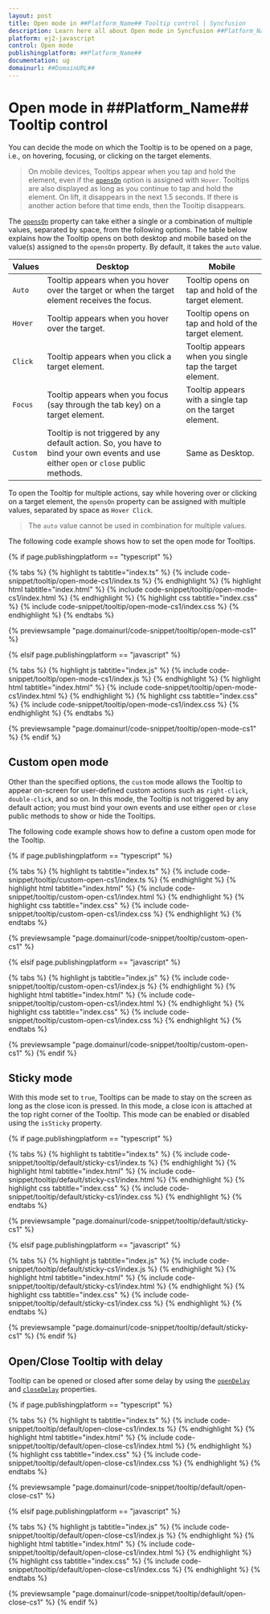 ```yaml
---
layout: post
title: Open mode in ##Platform_Name## Tooltip control | Syncfusion
description: Learn here all about Open mode in Syncfusion ##Platform_Name## Tooltip control of Syncfusion Essential JS 2 and more.
platform: ej2-javascript
control: Open mode
publishingplatform: ##Platform_Name##
documentation: ug
domainurl: ##DomainURL##
---
```


# Open mode in ##Platform_Name## Tooltip control

You can decide the mode on which the Tooltip is to be opened on a page, i.e., on hovering, focusing, or clicking on the target elements.

> On mobile devices, Tooltips appear when you tap and hold the element, even if the [`opensOn`](../api/tooltip#openson) option is assigned with `Hover`. Tooltips are also displayed as long as you continue to tap and hold the element. On lift, it disappears in the next 1.5 seconds. If there is another action before that time ends, then the Tooltip disappears.

The [`opensOn`](../api/tooltip#openson) property can take either a single or a combination of multiple values, separated by space, from the following options. The table below explains how the Tooltip opens on both desktop and mobile based on the value(s) assigned to the `opensOn` property. By default, it takes the `auto` value.

| Values | Desktop | Mobile |
| ------------- | ------------- | ------------- |
| `Auto` | Tooltip appears when you hover over the target or when the target element receives the focus. | Tooltip opens on tap and hold of the target element. |
| `Hover` | Tooltip appears when you hover over the target. | Tooltip opens on tap and hold of the target element. |
| `Click` | Tooltip appears when you click a target element. | Tooltip appears when you single tap the target element. |
| `Focus` | Tooltip appears when you focus (say through the tab key) on a target element. | Tooltip appears with a single tap on the target element. |
| `Custom` | Tooltip is not triggered by any default action. So, you have to bind your own events and use either `open` or `close` public methods. | Same as Desktop. |

To open the Tooltip for multiple actions, say while hovering over or clicking on a target element, the `opensOn` property can be assigned with multiple values, separated by space as `Hover Click`.

> The `auto` value cannot be used in combination for multiple values.

The following code example shows how to set the open mode for Tooltips.

{% if page.publishingplatform == "typescript" %}

 {% tabs %}
{% highlight ts tabtitle="index.ts" %}
{% include code-snippet/tooltip/open-mode-cs1/index.ts %}
{% endhighlight %}
{% highlight html tabtitle="index.html" %}
{% include code-snippet/tooltip/open-mode-cs1/index.html %}
{% endhighlight %}
{% highlight css tabtitle="index.css" %}
{% include code-snippet/tooltip/open-mode-cs1/index.css %}
{% endhighlight %}
{% endtabs %}

{% previewsample "page.domainurl/code-snippet/tooltip/open-mode-cs1" %}

{% elsif page.publishingplatform == "javascript" %}

{% tabs %}
{% highlight js tabtitle="index.js" %}
{% include code-snippet/tooltip/open-mode-cs1/index.js %}
{% endhighlight %}
{% highlight html tabtitle="index.html" %}
{% include code-snippet/tooltip/open-mode-cs1/index.html %}
{% endhighlight %}
{% highlight css tabtitle="index.css" %}
{% include code-snippet/tooltip/open-mode-cs1/index.css %}
{% endhighlight %}
{% endtabs %}
        
{% previewsample "page.domainurl/code-snippet/tooltip/open-mode-cs1" %}
{% endif %}

## Custom open mode

Other than the specified options, the `custom` mode allows the Tooltip to appear on-screen for user-defined custom actions such as `right-click`, `double-click`, and so on. In this mode, the Tooltip is not triggered by any default action; you must bind your own events and use either `open` or `close` public methods to show or hide the Tooltips.

The following code example shows how to define a custom open mode for the Tooltip.

{% if page.publishingplatform == "typescript" %}

 {% tabs %}
{% highlight ts tabtitle="index.ts" %}
{% include code-snippet/tooltip/custom-open-cs1/index.ts %}
{% endhighlight %}
{% highlight html tabtitle="index.html" %}
{% include code-snippet/tooltip/custom-open-cs1/index.html %}
{% endhighlight %}
{% highlight css tabtitle="index.css" %}
{% include code-snippet/tooltip/custom-open-cs1/index.css %}
{% endhighlight %}
{% endtabs %}

{% previewsample "page.domainurl/code-snippet/tooltip/custom-open-cs1" %}

{% elsif page.publishingplatform == "javascript" %}

{% tabs %}
{% highlight js tabtitle="index.js" %}
{% include code-snippet/tooltip/custom-open-cs1/index.js %}
{% endhighlight %}
{% highlight html tabtitle="index.html" %}
{% include code-snippet/tooltip/custom-open-cs1/index.html %}
{% endhighlight %}
{% highlight css tabtitle="index.css" %}
{% include code-snippet/tooltip/custom-open-cs1/index.css %}
{% endhighlight %}
{% endtabs %}

{% previewsample "page.domainurl/code-snippet/tooltip/custom-open-cs1" %}
{% endif %}

## Sticky mode

With this mode set to `true`, Tooltips can be made to stay on the screen as long as the close icon is pressed. In this mode, a close icon is attached at the top right corner of the Tooltip. This mode can be enabled or disabled using the `isSticky` property.

{% if page.publishingplatform == "typescript" %}

{% tabs %}
{% highlight ts tabtitle="index.ts" %}
{% include code-snippet/tooltip/default/sticky-cs1/index.ts %}
{% endhighlight %}
{% highlight html tabtitle="index.html" %}
{% include code-snippet/tooltip/default/sticky-cs1/index.html %}
{% endhighlight %}
{% highlight css tabtitle="index.css" %}
{% include code-snippet/tooltip/default/sticky-cs1/index.css %}
{% endhighlight %}
{% endtabs %}
        
{% previewsample "page.domainurl/code-snippet/tooltip/default/sticky-cs1" %}

{% elsif page.publishingplatform == "javascript" %}

{% tabs %}
{% highlight js tabtitle="index.js" %}
{% include code-snippet/tooltip/default/sticky-cs1/index.js %}
{% endhighlight %}
{% highlight html tabtitle="index.html" %}
{% include code-snippet/tooltip/default/sticky-cs1/index.html %}
{% endhighlight %}
{% highlight css tabtitle="index.css" %}
{% include code-snippet/tooltip/default/sticky-cs1/index.css %}
{% endhighlight %}
{% endtabs %}

{% previewsample "page.domainurl/code-snippet/tooltip/default/sticky-cs1" %}
{% endif %}

## Open/Close Tooltip with delay

Tooltip can be opened or closed after some delay by using the [`openDelay`](../api/tooltip#opendelay) and [`closeDelay`](../api/tooltip#closedelay) properties.

{% if page.publishingplatform == "typescript" %}

{% tabs %}
{% highlight ts tabtitle="index.ts" %}
{% include code-snippet/tooltip/default/open-close-cs1/index.ts %}
{% endhighlight %}
{% highlight html tabtitle="index.html" %}
{% include code-snippet/tooltip/default/open-close-cs1/index.html %}
{% endhighlight %}
{% highlight css tabtitle="index.css" %}
{% include code-snippet/tooltip/default/open-close-cs1/index.css %}
{% endhighlight %}
{% endtabs %}
        
{% previewsample "page.domainurl/code-snippet/tooltip/default/open-close-cs1" %}

{% elsif page.publishingplatform == "javascript" %}

{% tabs %}
{% highlight js tabtitle="index.js" %}
{% include code-snippet/tooltip/default/open-close-cs1/index.js %}
{% endhighlight %}
{% highlight html tabtitle="index.html" %}
{% include code-snippet/tooltip/default/open-close-cs1/index.html %}
{% endhighlight %}
{% highlight css tabtitle="index.css" %}
{% include code-snippet/tooltip/default/open-close-cs1/index.css %}
{% endhighlight %}
{% endtabs %}

{% previewsample "page.domainurl/code-snippet/tooltip/default/open-close-cs1" %}
{% endif %}
